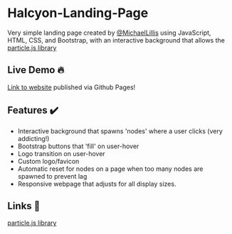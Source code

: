 
# Halcyon-Landing-Page

Very simple landing page created by [@MichaelLillis](https://github.com/MichaelLillis) using JavaScript, HTML, CSS, and Bootstrap, with an interactive background that allows the [particle.js library](https://vincentgarreau.com/particles.js/)

## Live Demo 🔥
[Link to website](https://michaellillis.github.io/Halcyon-Landing-Page/) published via Github Pages!

## Features ✔️
- Interactive background that spawns 'nodes' where a user clicks (very addicting!)
- Bootstrap buttons that 'fill' on user-hover
- Logo transition on user-hover
- Custom logo/favicon
- Automatic reset for nodes on a page when too many nodes are spawned to prevent lag
- Responsive webpage that adjusts for all display sizes.

## Links 🔗
[particle.js library](https://vincentgarreau.com/particles.js/)

